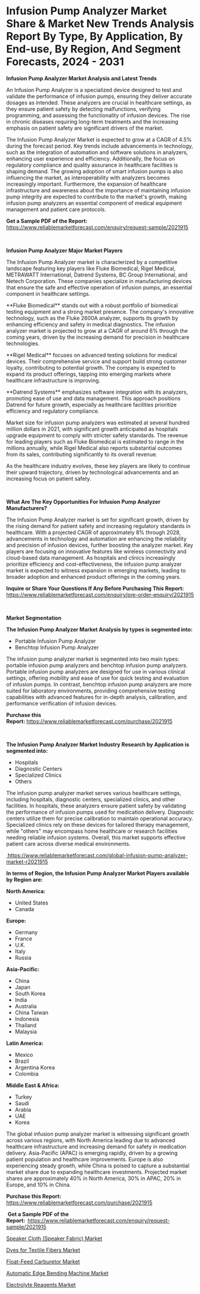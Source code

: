<p><h1>Infusion Pump Analyzer Market Share & Market New Trends Analysis Report By Type, By Application, By End-use, By Region, And Segment Forecasts, 2024 - 2031</h1></p><p><strong>Infusion Pump Analyzer Market Analysis and Latest Trends</strong></p>
<p><p>An Infusion Pump Analyzer is a specialized device designed to test and validate the performance of infusion pumps, ensuring they deliver accurate dosages as intended. These analyzers are crucial in healthcare settings, as they ensure patient safety by detecting malfunctions, verifying programming, and assessing the functionality of infusion devices. The rise in chronic diseases requiring long-term treatments and the increasing emphasis on patient safety are significant drivers of the market.</p><p>The Infusion Pump Analyzer Market is expected to grow at a CAGR of 4.5% during the forecast period. Key trends include advancements in technology, such as the integration of automation and software solutions in analyzers, enhancing user experience and efficiency. Additionally, the focus on regulatory compliance and quality assurance in healthcare facilities is shaping demand. The growing adoption of smart infusion pumps is also influencing the market, as interoperability with analyzers becomes increasingly important. Furthermore, the expansion of healthcare infrastructure and awareness about the importance of maintaining infusion pump integrity are expected to contribute to the market's growth, making infusion pump analyzers an essential component of medical equipment management and patient care protocols.</p></p>
<p><strong>Get a Sample PDF of the Report:&nbsp;</strong> <a href="https://www.reliablemarketforecast.com/enquiry/request-sample/2021915?utm_campaign=1080&utm_medium=2&utm_source=Github&utm_content=ia&utm_term=28102024&utm_id=infusion-pump-analyzer">https://www.reliablemarketforecast.com/enquiry/request-sample/2021915</a></p>
<p>&nbsp;</p>
<p><strong>Infusion Pump Analyzer Major Market Players</strong></p>
<p><p>The Infusion Pump Analyzer market is characterized by a competitive landscape featuring key players like Fluke Biomedical, Rigel Medical, METRAWATT International, Datrend Systems, BC Group International, and Netech Corporation. These companies specialize in manufacturing devices that ensure the safe and effective operation of infusion pumps, an essential component in healthcare settings.</p><p>**Fluke Biomedical** stands out with a robust portfolio of biomedical testing equipment and a strong market presence. The company's innovative technology, such as the Fluke 2600A analyzer, supports its growth by enhancing efficiency and safety in medical diagnostics. The infusion analyzer market is projected to grow at a CAGR of around 6% through the coming years, driven by the increasing demand for precision in healthcare technologies.</p><p>**Rigel Medical** focuses on advanced testing solutions for medical devices. Their comprehensive service and support build strong customer loyalty, contributing to potential growth. The company is expected to expand its product offerings, tapping into emerging markets where healthcare infrastructure is improving.</p><p>**Datrend Systems** emphasizes software integration with its analyzers, promoting ease of use and data management. This approach positions Datrend for future growth, especially as healthcare facilities prioritize efficiency and regulatory compliance.</p><p>Market size for infusion pump analyzers was estimated at several hundred million dollars in 2021, with significant growth anticipated as hospitals upgrade equipment to comply with stricter safety standards. The revenue for leading players such as Fluke Biomedical is estimated to range in the millions annually, while Rigel Medical also reports substantial outcomes from its sales, contributing significantly to its overall revenue.</p><p>As the healthcare industry evolves, these key players are likely to continue their upward trajectory, driven by technological advancements and an increasing focus on patient safety.</p></p>
<p>&nbsp;</p>
<p><strong>What Are The Key Opportunities For Infusion Pump Analyzer Manufacturers?</strong></p>
<p><p>The Infusion Pump Analyzer market is set for significant growth, driven by the rising demand for patient safety and increasing regulatory standards in healthcare. With a projected CAGR of approximately 8% through 2028, advancements in technology and automation are enhancing the reliability and precision of infusion devices, further boosting the analyzer market. Key players are focusing on innovative features like wireless connectivity and cloud-based data management. As hospitals and clinics increasingly prioritize efficiency and cost-effectiveness, the infusion pump analyzer market is expected to witness expansion in emerging markets, leading to broader adoption and enhanced product offerings in the coming years.</p></p>
<p><strong>Inquire or Share Your Questions If Any Before Purchasing This Report:</strong> <a href="https://www.reliablemarketforecast.com/enquiry/pre-order-enquiry/2021915?utm_campaign=1080&utm_medium=2&utm_source=Github&utm_content=ia&utm_term=28102024&utm_id=infusion-pump-analyzer">https://www.reliablemarketforecast.com/enquiry/pre-order-enquiry/2021915</a></p>
<p>&nbsp;</p>
<p><strong>Market Segmentation</strong></p>
<p><strong>The Infusion Pump Analyzer Market Analysis by types is segmented into:</strong></p>
<p><ul><li>Portable Infusion Pump Analyzer</li><li>Benchtop Infusion Pump Analyzer</li></ul></p>
<p><p>The infusion pump analyzer market is segmented into two main types: portable infusion pump analyzers and benchtop infusion pump analyzers. Portable infusion pump analyzers are designed for use in various clinical settings, offering mobility and ease of use for quick testing and evaluation of infusion pumps. In contrast, benchtop infusion pump analyzers are more suited for laboratory environments, providing comprehensive testing capabilities with advanced features for in-depth analysis, calibration, and performance verification of infusion devices.</p></p>
<p><strong>Purchase this Report:&nbsp;</strong><a href="https://www.reliablemarketforecast.com/purchase/2021915?utm_campaign=1080&utm_medium=2&utm_source=Github&utm_content=ia&utm_term=28102024&utm_id=infusion-pump-analyzer">https://www.reliablemarketforecast.com/purchase/2021915</a></p>
<p>&nbsp;</p>
<p><strong>The Infusion Pump Analyzer Market Industry Research by Application is segmented into:</strong></p>
<p><ul><li>Hospitals</li><li>Diagnostic Centers</li><li>Specialized Clinics</li><li>Others</li></ul></p>
<p><p>The infusion pump analyzer market serves various healthcare settings, including hospitals, diagnostic centers, specialized clinics, and other facilities. In hospitals, these analyzers ensure patient safety by validating the performance of infusion pumps used for medication delivery. Diagnostic centers utilize them for precise calibration to maintain operational accuracy. Specialized clinics rely on these devices for tailored therapy management, while "others" may encompass home healthcare or research facilities needing reliable infusion systems. Overall, this market supports effective patient care across diverse medical environments.</p></p>
<p><a href="https://www.reliablemarketforecast.com/global-infusion-pump-analyzer-market-r2021915?utm_campaign=1080&utm_medium=2&utm_source=Github&utm_content=ia&utm_term=28102024&utm_id=infusion-pump-analyzer">&nbsp;https://www.reliablemarketforecast.com/global-infusion-pump-analyzer-market-r2021915</a></p>
<p><strong>In terms of Region, the Infusion Pump Analyzer Market Players available by Region are:</strong></p>
<p>
    <p> <strong> North America: </strong>
        <ul>
            <li>United States</li>
            <li>Canada</li>
        </ul>
        </p> 
    <p> <strong> Europe: </strong>
        <ul>
            <li>Germany</li>
            <li>France</li>
            <li>U.K.</li>
            <li>Italy</li>
            <li>Russia</li>
        </ul>
        </p> 
    <p> <strong> Asia-Pacific: </strong>
        <ul>
            <li>China</li>
            <li>Japan</li>
            <li>South Korea</li>
            <li>India</li>
            <li>Australia</li>
            <li>China Taiwan</li>
            <li>Indonesia</li>
            <li>Thailand</li>
            <li>Malaysia</li>
        </ul>
        </p> 
    <p> <strong> Latin America: </strong>
        <ul>
            <li>Mexico</li>
            <li>Brazil</li>
            <li>Argentina Korea</li>
            <li>Colombia</li>
        </ul>
        </p> 
    <p> <strong> Middle East & Africa: </strong>
        <ul>
            <li>Turkey</li>
            <li>Saudi</li>
            <li>Arabia</li>
            <li>UAE</li>
            <li>Korea</li>
        </ul>
    </p>
    </p>
<p><p>The global infusion pump analyzer market is witnessing significant growth across various regions, with North America leading due to advanced healthcare infrastructure and increasing demand for safety in medication delivery. Asia-Pacific (APAC) is emerging rapidly, driven by a growing patient population and healthcare improvements. Europe is also experiencing steady growth, while China is poised to capture a substantial market share due to expanding healthcare investments. Projected market shares are approximately 40% in North America, 30% in APAC, 20% in Europe, and 10% in China.</p></p>
<p><strong>Purchase this Report: </strong><a href="https://www.reliablemarketforecast.com/purchase/2021915?utm_campaign=1080&utm_medium=2&utm_source=Github&utm_content=ia&utm_term=28102024&utm_id=infusion-pump-analyzer">https://www.reliablemarketforecast.com/purchase/2021915</a></p>
<p>&nbsp;<strong>Get a Sample PDF of the Report:&nbsp;&nbsp;</strong><a href="https://www.reliablemarketforecast.com/enquiry/request-sample/2021915?utm_campaign=1080&utm_medium=2&utm_source=Github&utm_content=ia&utm_term=28102024&utm_id=infusion-pump-analyzer">https://www.reliablemarketforecast.com/enquiry/request-sample/2021915</a></p>
<p><strong></strong></p>
<p><p><a href="https://www.linkedin.com/pulse/speaker-cloth-fabric-market-forecasts-trends-impact-analysis-2024-u4o5e?utm_campaign=1080&utm_medium=2&utm_source=Github&utm_content=ia&utm_term=28102024&utm_id=infusion-pump-analyzer">Speaker Cloth (Speaker Fabric) Market</a></p><p><a href="https://www.linkedin.com/pulse/navigating-dyes-textile-fibers-market-expert-analysis-forecast-c9x8e?trk=public_post_embed_feed-article-content&utm_campaign=1080&utm_medium=2&utm_source=Github&utm_content=ia&utm_term=28102024&utm_id=infusion-pump-analyzer">Dyes for Textile Fibers Market</a></p><p><a href="https://issuu.com/reportprime-2/docs/float-feed-carburetor-market-size-2_07280503221c61?utm_campaign=1080&utm_medium=2&utm_source=Github&utm_content=ia&utm_term=28102024&utm_id=infusion-pump-analyzer">Float-Feed Carburetor Market</a></p><p><a href="https://issuu.com/reportprime-2/docs/automatic-edge-bending-machine-mark_f86cbeb57be66c?utm_campaign=1080&utm_medium=2&utm_source=Github&utm_content=ia&utm_term=28102024&utm_id=infusion-pump-analyzer">Automatic Edge Bending Machine Market</a></p><p><a href="https://github.com/gareyratsepny/Market-Research-Report-List-1/blob/main/electrolyte-reagents-market.md?utm_campaign=1080&utm_medium=2&utm_source=Github&utm_content=ia&utm_term=28102024&utm_id=infusion-pump-analyzer">Electrolyte Reagents Market</a></p></p>